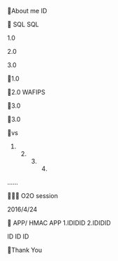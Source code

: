 




About me
 ID      

 SQL  SQL    



1.0

 

2.0

 

3.0

 

1.0 
       

2.0 
   WAFIPS  
      

3.0 
      

3.0 
     

 

vs





 



1.  2.  3.  4. 



 



 


......





O2O 
session 
 
2016/4/24


APP/ HMAC  APP 1.IDIDID 2.IDIDID



 ID
ID   ID




 

Thank You

